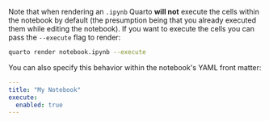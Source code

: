 Note that when rendering an `.ipynb` Quarto **will not** execute the cells within the notebook by default (the presumption being that you already executed them while editing the notebook). If you want to execute the cells you can pass the `--execute` flag to render:

``` bash
quarto render notebook.ipynb --execute
```

You can also specify this behavior within the notebook's YAML front matter:

``` yaml
---
title: "My Notebook"
execute: 
  enabled: true
---
```
